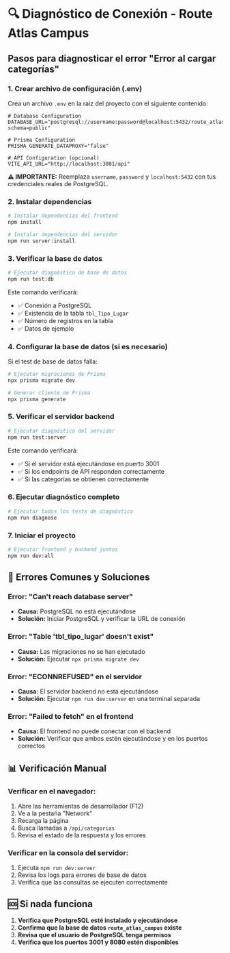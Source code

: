 # 🔍 Diagnóstico de Conexión - Route Atlas Campus

## Pasos para diagnosticar el error "Error al cargar categorías"

### 1. **Crear archivo de configuración (.env)**

Crea un archivo `.env` en la raíz del proyecto con el siguiente contenido:

```env
# Database Configuration
DATABASE_URL="postgresql://username:password@localhost:5432/route_atlas_campus?schema=public"

# Prisma Configuration
PRISMA_GENERATE_DATAPROXY="false"

# API Configuration (opcional)
VITE_API_URL="http://localhost:3001/api"
```

**⚠️ IMPORTANTE:** Reemplaza `username`, `password` y `localhost:5432` con tus credenciales reales de PostgreSQL.

### 2. **Instalar dependencias**

```bash
# Instalar dependencias del frontend
npm install

# Instalar dependencias del servidor
npm run server:install
```

### 3. **Verificar la base de datos**

```bash
# Ejecutar diagnóstico de base de datos
npm run test:db
```

Este comando verificará:
- ✅ Conexión a PostgreSQL
- ✅ Existencia de la tabla `tbl_Tipo_Lugar`
- ✅ Número de registros en la tabla
- ✅ Datos de ejemplo

### 4. **Configurar la base de datos (si es necesario)**

Si el test de base de datos falla:

```bash
# Ejecutar migraciones de Prisma
npx prisma migrate dev

# Generar cliente de Prisma
npx prisma generate
```

### 5. **Verificar el servidor backend**

```bash
# Ejecutar diagnóstico del servidor
npm run test:server
```

Este comando verificará:
- ✅ Si el servidor está ejecutándose en puerto 3001
- ✅ Si los endpoints de API responden correctamente
- ✅ Si las categorías se obtienen correctamente

### 6. **Ejecutar diagnóstico completo**

```bash
# Ejecutar todos los tests de diagnóstico
npm run diagnose
```

### 7. **Iniciar el proyecto**

```bash
# Ejecutar frontend y backend juntos
npm run dev:all
```

## 🚨 Errores Comunes y Soluciones

### Error: "Can't reach database server"
- **Causa:** PostgreSQL no está ejecutándose
- **Solución:** Iniciar PostgreSQL y verificar la URL de conexión

### Error: "Table 'tbl_tipo_lugar' doesn't exist"
- **Causa:** Las migraciones no se han ejecutado
- **Solución:** Ejecutar `npx prisma migrate dev`

### Error: "ECONNREFUSED" en el servidor
- **Causa:** El servidor backend no está ejecutándose
- **Solución:** Ejecutar `npm run dev:server` en una terminal separada

### Error: "Failed to fetch" en el frontend
- **Causa:** El frontend no puede conectar con el backend
- **Solución:** Verificar que ambos estén ejecutándose y en los puertos correctos

## 📊 Verificación Manual

### Verificar en el navegador:
1. Abre las herramientas de desarrollador (F12)
2. Ve a la pestaña "Network"
3. Recarga la página
4. Busca llamadas a `/api/categorias`
5. Revisa el estado de la respuesta y los errores

### Verificar en la consola del servidor:
1. Ejecuta `npm run dev:server`
2. Revisa los logs para errores de base de datos
3. Verifica que las consultas se ejecuten correctamente

## 🆘 Si nada funciona

1. **Verifica que PostgreSQL esté instalado y ejecutándose**
2. **Confirma que la base de datos `route_atlas_campus` existe**
3. **Revisa que el usuario de PostgreSQL tenga permisos**
4. **Verifica que los puertos 3001 y 8080 estén disponibles**
